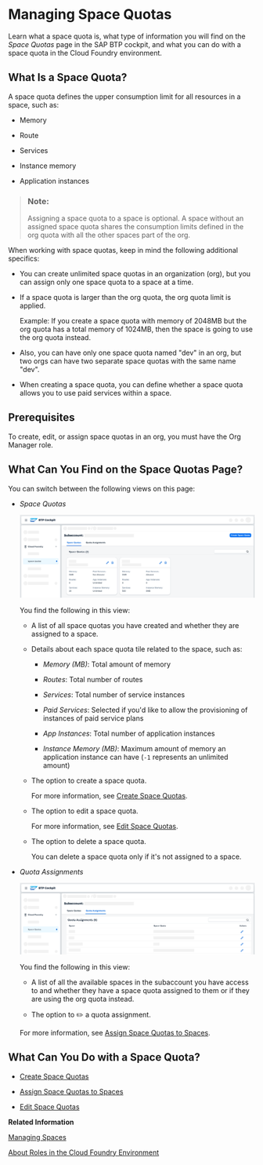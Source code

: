 <!-- loio4e5f0eec96fd40b686d84b497d30ced3 -->

<link rel="stylesheet" type="text/css" href="../css/sap-icons.css"/>

# Managing Space Quotas

Learn what a space quota is, what type of information you will find on the *Space Quotas* page in the SAP BTP cockpit, and what you can do with a space quota in the Cloud Foundry environment.



<a name="loio4e5f0eec96fd40b686d84b497d30ced3__section_sx2_y4r_bcc"/>

## What Is a Space Quota?

A space quota defines the upper consumption limit for all resources in a space, such as:

-   Memory

-   Route

-   Services

-   Instance memory

-   Application instances


> ### Note:  
> Assigning a space quota to a space is optional. A space without an assigned space quota shares the consumption limits defined in the org quota with all the other spaces part of the org.

When working with space quotas, keep in mind the following additional specifics:

-   You can create unlimited space quotas in an organization \(org\), but you can assign only one space quota to a space at a time.

-   If a space quota is larger than the org quota, the org quota limit is applied.

    Example: If you create a space quota with memory of 2048MB but the org quota has a total memory of 1024MB, then the space is going to use the org quota instead.

-   Also, you can have only one space quota named "dev" in an org, but two orgs can have two separate space quotas with the same name "dev".

-   When creating a space quota, you can define whether a space quota allows you to use paid services within a space.




<a name="loio4e5f0eec96fd40b686d84b497d30ced3__section_utn_gqr_bcc"/>

## Prerequisites

To create, edit, or assign space quotas in an org, you must have the Org Manager role.



<a name="loio4e5f0eec96fd40b686d84b497d30ced3__section_dkl_mqr_bcc"/>

## What Can You Find on the Space Quotas Page?

You can switch between the following views on this page:

-   *Space Quotas*

    ![](images/Space_Quotas_SUI_Graphic_ef1ed0a.png)

    You find the following in this view:

    -   A list of all space quotas you have created and whether they are assigned to a space.

    -   Details about each space quota tile related to the space, such as:

        -   *Memory \(MB\)*: Total amount of memory

        -   *Routes*: Total number of routes

        -   *Services*: Total number of service instances

        -   *Paid Services*: Selected if you'd like to allow the provisioning of instances of paid service plans

        -   *App Instances*: Total number of application instances

        -   *Instance Memory \(MB\)*: Maximum amount of memory an application instance can have \(`-1` represents an unlimited amount\)


    -   The option to create a space quota.

        For more information, see [Create Space Quotas](create-space-quotas-b13c4a2.md).

    -   The option to edit a space quota.

        For more information, see [Edit Space Quotas](edit-space-quotas-2a58364.md).

    -   The option to delete a space quota.

        You can delete a space quota only if it's not assigned to a space.


-   *Quota Assignments*

    ![](images/Space_Quota_Assignments_SUI_Graphic_87fb6bd.png)

    You find the following in this view:

    -   A list of all the available spaces in the subaccount you have access to and whether they have a space quota assigned to them or if they are using the org quota instead.

    -   The option to :pencil2: a quota assignment.


    For more information, see [Assign Space Quotas to Spaces](assign-space-quotas-to-spaces-13028c4.md).




## What Can You Do with a Space Quota?

-   [Create Space Quotas](create-space-quotas-b13c4a2.md)

-   [Assign Space Quotas to Spaces](assign-space-quotas-to-spaces-13028c4.md)

-   [Edit Space Quotas](edit-space-quotas-2a58364.md)


**Related Information**  


[Managing Spaces](managing-spaces-5209d55.md "Learn what a Cloud Foundry space is, what type of information you will find on the Spaces page in the SAP BTP cockpit, and what you can do with or within a space.")

[About Roles in the Cloud Foundry Environment](about-roles-in-the-cloud-foundry-environment-0907638.md "Roles determine which features users can view and access, and which actions they can initiate.")

